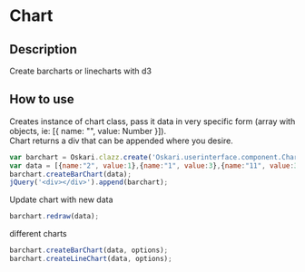 # Chart

## Description

Create barcharts or linecharts with d3

## How to use

Creates instance of chart class, pass it data in very specific form (array with objects, ie: [{ name: "", value: Number }]).  
Chart returns a div that can be appended where you desire.  
```javascript
var barchart = Oskari.clazz.create('Oskari.userinterface.component.Chart', Oskari.getSandbox());
var data = [{name:"2", value:1},{name:"1", value:3},{name:"11", value:31},{name:"12", value:32},{name:"13", value:300},{name:"14", value:355},{name:"15", value:366},{name:"16", value:377}];
barchart.createBarChart(data);
jQuery('<div></div>').append(barchart);

```

Update chart with new data
```javascript
barchart.redraw(data);
```

different charts
```javascript
barchart.createBarChart(data, options);
barchart.createLineChart(data, options);
```
